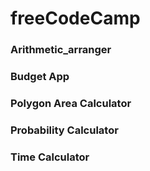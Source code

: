 # freeCodeCamp
### Arithmetic_arranger
### Budget App
### Polygon Area Calculator
### Probability Calculator
### Time Calculator
